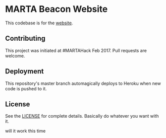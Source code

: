 MARTA Beacon Website
====================

This codebase is for the [website](https://beacon-marta.herokuapp.com/).

## Contributing ##

This project was initiated at #MARTAHack Feb 2017. Pull requests are welcome.

## Deployment ##

This repository's master branch automagically deploys to Heroku when new code is
pushed to it.

## License ##

See the [LICENSE](LICENSE) for complete details. Basically do whatever you want with it.

will it work this time
